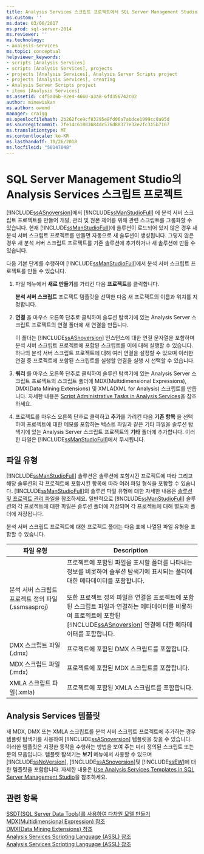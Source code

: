 ```yaml
---
title: Analysis Services 스크립트 프로젝트에서 SQL Server Management Studio | Microsoft Docs
ms.custom: ''
ms.date: 03/06/2017
ms.prod: sql-server-2014
ms.reviewer: ''
ms.technology:
- analysis-services
ms.topic: conceptual
helpviewer_keywords:
- scripts [Analysis Services]
- scripts [Analysis Services], projects
- projects [Analysis Services], Analysis Server Scripts project
- projects [Analysis Services], creating
- Analysis Server Scripts project
- items [Analysis Services]
ms.assetid: c4f5a06b-e2e4-4660-a3a8-6fd356742c02
author: minewiskan
ms.author: owend
manager: craigg
ms.openlocfilehash: 2b262fce9cf83295e8fd06a7abdce1999cc8a95d
ms.sourcegitcommit: 7fe14c61083684dc576d88377e32e2fc315b7107
ms.translationtype: MT
ms.contentlocale: ko-KR
ms.lasthandoff: 10/26/2018
ms.locfileid: "50147048"
---
```

# <a name="analysis-services-scripts-project-in-sql-server-management-studio"></a>SQL Server Management Studio의 Analysis Services 스크립트 프로젝트
  [!INCLUDE[ssASnoversion](../../includes/ssasnoversion-md.md)]에서 [!INCLUDE[ssManStudioFull](../../includes/ssmanstudiofull-md.md)] 에 분석 서버 스크립트 프로젝트를 만들어 개발, 관리 및 원본 제어를 위해 관련 스크립트를 그룹화할 수 있습니다. 현재 [!INCLUDE[ssManStudioFull](../../includes/ssmanstudiofull-md.md)]에 솔루션이 로드되어 있지 않은 경우 새 분석 서버 스크립트 프로젝트를 만들면 자동으로 새 솔루션이 생성됩니다. 그렇지 않은 경우 새 분석 서버 스크립트 프로젝트를 기존 솔루션에 추가하거나 새 솔루션에 만들 수 있습니다.  
  
 다음 기본 단계를 수행하여 [!INCLUDE[ssManStudioFull](../../includes/ssmanstudiofull-md.md)]에서 분석 서버 스크립트 프로젝트를 만들 수 있습니다.  
  
1.  파일 메뉴에서 **새로 만들기**를 가리킨 다음 **프로젝트**를 클릭합니다.  
  
     **분석 서버 스크립트** 프로젝트 템플릿을 선택한 다음 새 프로젝트의 이름과 위치를 지정합니다.  
  
2.  **연결** 을 마우스 오른쪽 단추로 클릭하여 솔루션 탐색기에 있는 Analysis Server 스크립트 프로젝트의 연결 폴더에 새 연결을 만듭니다.  
  
     이 폴더는 [!INCLUDE[ssASnoversion](../../includes/ssasnoversion-md.md)] 인스턴스에 대한 연결 문자열을 포함하며 분석 서버 스크립트 프로젝트에 포함된 스크립트를 이에 대해 실행할 수 있습니다. 하나의 분석 서버 스크립트 프로젝트에 대해 여러 연결을 설정할 수 있으며 이러한 연결 중 프로젝트에 포함된 스크립트를 실행할 연결을 실행 시 선택할 수 있습니다.  
  
3.  **쿼리** 를 마우스 오른쪽 단추로 클릭하여 솔루션 탐색기에 있는 Analysis Server 스크립트 프로젝트의 스크립트 폴더에 MDX(Multidimensional Expressions), DMX(Data Mining Extensions) 및 XMLA(XML for Analysis) 스크립트를 만듭니다. 자세한 내용은 [Script Administrative Tasks in Analysis Services](../script-administrative-tasks-in-analysis-services.md)을 참조하세요.  
  
4.  프로젝트를 마우스 오른쪽 단추로 클릭하고 **추가**를 가리킨 다음 **기존 항목** 을 선택하여 프로젝트에 대한 메모를 포함하는 텍스트 파일과 같은 기타 파일을 솔루션 탐색기에 있는 Analysis Server 스크립트 프로젝트의 **기타** 폴더에 추가합니다. 이러한 파일은 [!INCLUDE[ssManStudioFull](../../includes/ssmanstudiofull-md.md)]에서 무시됩니다.  
  
## <a name="file-types"></a>파일 유형  
 [!INCLUDE[ssManStudioFull](../../includes/ssmanstudiofull-md.md)] 솔루션은 솔루션에 포함시킨 프로젝트에 따라 그리고 해당 솔루션의 각 프로젝트에 포함시킨 항목에 따라 여러 파일 형식을 포함할 수 있습니다. [!INCLUDE[ssManStudioFull](../../includes/ssmanstudiofull-md.md)]의 솔루션 파일 유형에 대한 자세한 내용은 [솔루션 및 프로젝트 관리 파일](../../ssms/solution/files-that-manage-solutions-and-projects.md)을 참조하세요. 일반적으로 [!INCLUDE[ssManStudioFull](../../includes/ssmanstudiofull-md.md)] 솔루션의 각 프로젝트에 대한 파일은 솔루션 폴더에 저장되며 각 프로젝트에 대해 별도의 폴더에 저장됩니다.  
  
 분석 서버 스크립트 프로젝트에 대한 프로젝트 폴더는 다음 표에 나열된 파일 유형을 포함할 수 있습니다.  
  
|파일 유형|Description|  
|---------------|-----------------|  
|분석 서버 스크립트 프로젝트 정의 파일(.ssmsasproj)|프로젝트에 포함된 파일을 표시할 폴더를 나타내는 정보를 비롯하여 솔루션 탐색기에 표시되는 폴더에 대한 메타데이터를 포함합니다.<br /><br /> 또한 프로젝트 정의 파일은 연결을 프로젝트에 포함된 스크립트 파일과 연결하는 메타데이터를 비롯하여 프로젝트에 포함된 [!INCLUDE[ssASnoversion](../../includes/ssasnoversion-md.md)] 연결에 대한 메타데이터를 포함합니다.|  
|DMX 스크립트 파일(.dmx)|프로젝트에 포함된 DMX 스크립트를 포함합니다.|  
|MDX 스크립트 파일(.mdx)|프로젝트에 포함된 MDX 스크립트를 포함합니다.|  
|XMLA 스크립트 파일(.xmla)|프로젝트에 포함된 XMLA 스크립트를 포함합니다.|  
  
## <a name="analysis-services-templates"></a>Analysis Services 템플릿  
 새 MDX, DMX 또는 XMLA 스크립트를 분석 서버 스크립트 프로젝트에 추가하는 경우 템플릿 탐색기를 사용하여 [!INCLUDE[ssASnoversion](../../includes/ssasnoversion-md.md)] 템플릿을 찾을 수 있습니다. 이러한 템플릿은 지정한 동작을 수행하는 방법을 보여 주는 미리 정의된 스크립트 또는 문의 모음입니다. 템플릿 탐색기는 **보기** 메뉴에서 사용할 수 있으며 [!INCLUDE[ssNoVersion](../../includes/ssnoversion-md.md)], [!INCLUDE[ssASnoversion](../../includes/ssasnoversion-md.md)]및 [!INCLUDE[ssEW](../../includes/ssew-md.md)]에 대한 템플릿을 포함합니다. 자세한 내용은 [Use Analysis Services Templates in SQL Server Management Studio](use-analysis-services-templates-in-sql-server-management-studio.md)을 참조하세요.  
  
## <a name="see-also"></a>관련 항목  
 [SSDT&#40;SQL Server Data Tools&#41;를 사용하여 다차원 모델 만들기](../multidimensional-models/creating-multidimensional-models-using-sql-server-data-tools-ssdt.md)   
 [MDX&#40;Multidimensional Expression&#41; 참조](/sql/mdx/multidimensional-expressions-mdx-reference)   
 [DMX&#40;Data Mining Extensions&#41; 참조](/sql/dmx/data-mining-extensions-dmx-reference)   
 [Analysis Services Scripting Language &#40;ASSL&#41; 참조](https://docs.microsoft.com/bi-reference/assl/analysis-services-scripting-language-assl-for-xmla)   
 [Analysis Services Scripting Language &#40;ASSL&#41; 참조](https://docs.microsoft.com/bi-reference/assl/analysis-services-scripting-language-assl-for-xmla)  
  
  
